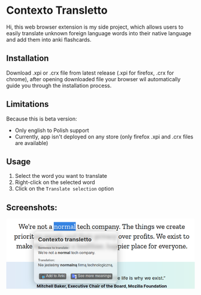 # Contexto Transletto
Hi, this web browser extension is my side project, which allows users to easily translate unknown foreign language words into their native language and add them into anki flashcards.

## Installation
Download .xpi or .crx file from latest release (.xpi for firefox, .crx for chrome),
after opening downloaded file your browser wil automatically guide you through the installation process.

## Limitations
Because this is beta version:
- Only english to Polish support
- Currently, app isn't deployed on any store (only firefox .xpi and .crx files are available)

## Usage
1. Select the word you want to translate
2. Right-click on the selected word
3. Click on the `Translate selection` option

## Screenshots:
![example usage screenshot](./assets/example_usage_1.png)
